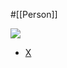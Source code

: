 #[[Person]]

![](https://pbs.twimg.com/profile_images/1577053704/caricature_compressed_400x400.JPG)

- [X](https://twitter.com/janetgregoryca)
